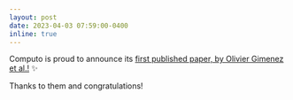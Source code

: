 ```yaml
---
layout: post
date: 2023-04-03 07:59:00-0400
inline: true
---
```


Computo is proud to announce its [first published paper, by Olivier Gimenez et al.!](https://computo.sfds.asso.fr/publications/) :sparkles:

Thanks to them and congratulations!
